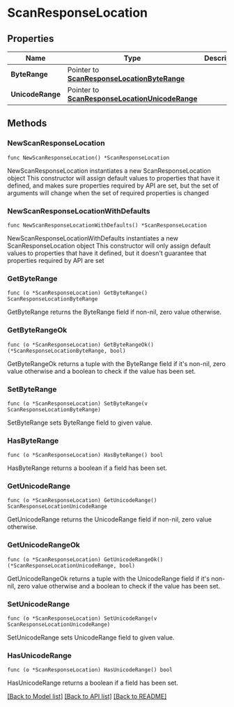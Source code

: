 # ScanResponseLocation

## Properties

Name | Type | Description | Notes
------------ | ------------- | ------------- | -------------
**ByteRange** | Pointer to [**ScanResponseLocationByteRange**](ScanResponseLocationByteRange.md) |  | [optional] 
**UnicodeRange** | Pointer to [**ScanResponseLocationUnicodeRange**](ScanResponseLocationUnicodeRange.md) |  | [optional] 

## Methods

### NewScanResponseLocation

`func NewScanResponseLocation() *ScanResponseLocation`

NewScanResponseLocation instantiates a new ScanResponseLocation object
This constructor will assign default values to properties that have it defined,
and makes sure properties required by API are set, but the set of arguments
will change when the set of required properties is changed

### NewScanResponseLocationWithDefaults

`func NewScanResponseLocationWithDefaults() *ScanResponseLocation`

NewScanResponseLocationWithDefaults instantiates a new ScanResponseLocation object
This constructor will only assign default values to properties that have it defined,
but it doesn't guarantee that properties required by API are set

### GetByteRange

`func (o *ScanResponseLocation) GetByteRange() ScanResponseLocationByteRange`

GetByteRange returns the ByteRange field if non-nil, zero value otherwise.

### GetByteRangeOk

`func (o *ScanResponseLocation) GetByteRangeOk() (*ScanResponseLocationByteRange, bool)`

GetByteRangeOk returns a tuple with the ByteRange field if it's non-nil, zero value otherwise
and a boolean to check if the value has been set.

### SetByteRange

`func (o *ScanResponseLocation) SetByteRange(v ScanResponseLocationByteRange)`

SetByteRange sets ByteRange field to given value.

### HasByteRange

`func (o *ScanResponseLocation) HasByteRange() bool`

HasByteRange returns a boolean if a field has been set.

### GetUnicodeRange

`func (o *ScanResponseLocation) GetUnicodeRange() ScanResponseLocationUnicodeRange`

GetUnicodeRange returns the UnicodeRange field if non-nil, zero value otherwise.

### GetUnicodeRangeOk

`func (o *ScanResponseLocation) GetUnicodeRangeOk() (*ScanResponseLocationUnicodeRange, bool)`

GetUnicodeRangeOk returns a tuple with the UnicodeRange field if it's non-nil, zero value otherwise
and a boolean to check if the value has been set.

### SetUnicodeRange

`func (o *ScanResponseLocation) SetUnicodeRange(v ScanResponseLocationUnicodeRange)`

SetUnicodeRange sets UnicodeRange field to given value.

### HasUnicodeRange

`func (o *ScanResponseLocation) HasUnicodeRange() bool`

HasUnicodeRange returns a boolean if a field has been set.


[[Back to Model list]](../README.md#documentation-for-models) [[Back to API list]](../README.md#documentation-for-api-endpoints) [[Back to README]](../README.md)


